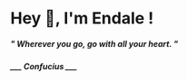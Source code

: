 <h1 title="head"> Hey 👋, I'm Endale !</h1>

**<h5><i>" Wherever you go, go with all your heart. "</i></h5>**

*<b>___ Confucius ___</b>*
